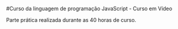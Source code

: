 #Curso da linguagem de programação JavaScript - Curso em Vídeo

Parte prática realizada durante as 40 horas de curso.
